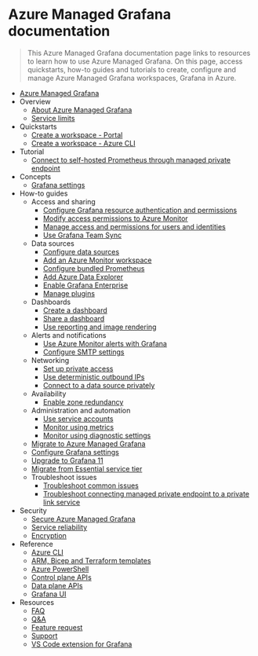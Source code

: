 # Azure Managed Grafana documentation
> This Azure Managed Grafana documentation page links to resources to learn how to use Azure Managed Grafana. On this page, access quickstarts, how-to guides and tutorials to create, configure and manage Azure Managed Grafana workspaces, Grafana in Azure.
  - [Azure Managed Grafana](https://learn.microsoft.com/en-us/azure/managed-grafana/)
  - Overview
    - [About Azure Managed Grafana](https://learn.microsoft.com/en-us/azure/managed-grafana/overview)
    - [Service limits](https://learn.microsoft.com/en-us/azure/managed-grafana/known-limitations)
  - Quickstarts
    - [Create a workspace - Portal](https://learn.microsoft.com/en-us/azure/managed-grafana/quickstart-managed-grafana-portal)
    - [Create a workspace - Azure CLI](https://learn.microsoft.com/en-us/azure/managed-grafana/quickstart-managed-grafana-cli)
  - Tutorial
    - [Connect to self-hosted Prometheus through managed private endpoint](https://learn.microsoft.com/en-us/azure/managed-grafana/tutorial-mpe-oss-prometheus)
  - Concepts
    - [Grafana settings](https://learn.microsoft.com/en-us/azure/managed-grafana/grafana-settings)
  - How-to guides
    - Access and sharing
      - [Configure Grafana resource authentication and permissions](https://learn.microsoft.com/en-us/azure/managed-grafana/how-to-authentication-permissions)
      - [Modify access permissions to Azure Monitor](https://learn.microsoft.com/en-us/azure/managed-grafana/how-to-permissions)
      - [Manage access and permissions for users and identities](https://learn.microsoft.com/en-us/azure/managed-grafana/how-to-manage-access-permissions-users-identities)
      - [Use Grafana Team Sync](https://learn.microsoft.com/en-us/azure/managed-grafana/how-to-sync-teams-with-entra-groups)
    - Data sources
      - [Configure data sources](https://learn.microsoft.com/en-us/azure/managed-grafana/how-to-data-source-plugins-managed-identity)
      - [Add an Azure Monitor workspace](https://learn.microsoft.com/en-us/azure/managed-grafana/how-to-connect-azure-monitor-workspace)
      - [Configure bundled Prometheus](https://learn.microsoft.com/en-us/azure/managed-grafana/how-to-bundled-prometheus)
      - [Add Azure Data Explorer](https://learn.microsoft.com/en-us/azure/managed-grafana/how-to-connect-azure-data-explorer)
      - [Enable Grafana Enterprise](https://learn.microsoft.com/en-us/azure/managed-grafana/how-to-grafana-enterprise)
      - [Manage plugins](https://learn.microsoft.com/en-us/azure/managed-grafana/how-to-manage-plugins)
    - Dashboards
      - [Create a dashboard](https://learn.microsoft.com/en-us/azure/managed-grafana/how-to-create-dashboard)
      - [Share a dashboard](https://learn.microsoft.com/en-us/azure/managed-grafana/how-to-share-dashboard)
      - [Use reporting and image rendering](https://learn.microsoft.com/en-us/azure/managed-grafana/how-to-use-reporting-and-image-rendering)
    - Alerts and notifications
      - [Use Azure Monitor alerts with Grafana](https://learn.microsoft.com/en-us/azure/managed-grafana/how-to-use-azure-monitor-alerts)
      - [Configure SMTP settings](https://learn.microsoft.com/en-us/azure/managed-grafana/how-to-smtp-settings)
    - Networking
      - [Set up private access](https://learn.microsoft.com/en-us/azure/managed-grafana/how-to-set-up-private-access)
      - [Use deterministic outbound IPs](https://learn.microsoft.com/en-us/azure/managed-grafana/how-to-deterministic-ip)
      - [Connect to a data source privately](https://learn.microsoft.com/en-us/azure/managed-grafana/how-to-connect-to-data-source-privately)
    - Availability
      - [Enable zone redundancy](https://learn.microsoft.com/en-us/azure/managed-grafana/how-to-enable-zone-redundancy)
    - Administration and automation
      - [Use service accounts](https://learn.microsoft.com/en-us/azure/managed-grafana/how-to-service-accounts)
      - [Monitor using metrics](https://learn.microsoft.com/en-us/azure/managed-grafana/how-to-monitor-managed-grafana-metrics)
      - [Monitor using diagnostic settings](https://learn.microsoft.com/en-us/azure/managed-grafana/how-to-monitor-managed-grafana-workspace)
    - [Migrate to Azure Managed Grafana](https://learn.microsoft.com/en-us/azure/managed-grafana/how-to-migrate)
    - [Configure Grafana settings](https://learn.microsoft.com/en-us/azure/managed-grafana/grafana-settings)
    - [Upgrade to Grafana 11](https://learn.microsoft.com/en-us/azure/managed-grafana/how-to-upgrade-grafana-11)
    - [Migrate from Essential service tier](https://learn.microsoft.com/en-us/azure/managed-grafana/how-to-migrate-essential-service-tier)
    - Troubleshoot issues
      - [Troubleshoot common issues](https://learn.microsoft.com/en-us/azure/managed-grafana/troubleshoot-managed-grafana)
      - [Troubleshoot connecting managed private endpoint to a private link service](https://learn.microsoft.com/en-us/azure/managed-grafana/troubleshoot-mpe-connection)
  - Security
    - [Secure Azure Managed Grafana](https://learn.microsoft.com/en-us/azure/managed-grafana/secure-azure-managed-grafana)
    - [Service reliability](https://learn.microsoft.com/en-us/azure/managed-grafana/high-availability)
    - [Encryption](https://learn.microsoft.com/en-us/azure/managed-grafana/encryption)
  - Reference
    - [Azure CLI](https://learn.microsoft.com/cli/azure/grafana)
    - [ARM, Bicep and Terraform templates](https://learn.microsoft.com/azure/templates/microsoft.dashboard/2021-09-01-preview/grafana)
    - [Azure PowerShell](https://www.powershellgallery.com/packages/Az.Dashboard)
    - [Control plane APIs](https://learn.microsoft.com/rest/api/managed-grafana)
    - [Data plane APIs](https://aka.ms/managed-grafana/docs/http-api)
    - [Grafana UI](https://learn.microsoft.com/en-us/azure/managed-grafana/grafana-app-ui)
  - Resources
    - [FAQ](https://learn.microsoft.com/en-us/azure/managed-grafana/faq)
    - [Q&A](https://aka.ms/managed-grafana/q-n-a)
    - [Feature request](https://aka.ms/managed-grafana/feature-request)
    - [Support](https://learn.microsoft.com/en-us/azure/managed-grafana/find-help-open-support-ticket)
    - [VS Code extension for Grafana](https://marketplace.visualstudio.com/items?itemName=Grafana.grafana-vscode)
